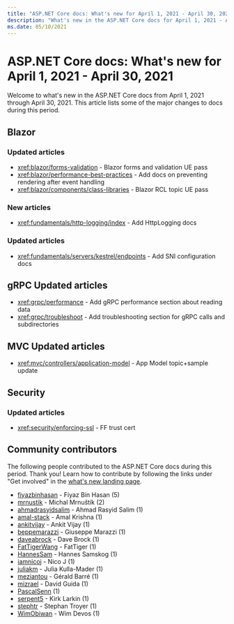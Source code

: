 ```yaml
---
title: "ASP.NET Core docs: What's new for April 1, 2021 - April 30, 2021"
description: "What's new in the ASP.NET Core docs for April 1, 2021 - April 30, 2021."
ms.date: 05/10/2021
---
```


# ASP.NET Core docs: What's new for April 1, 2021 - April 30, 2021

Welcome to what's new in the ASP.NET Core docs from April 1, 2021 through April 30, 2021. This article lists some of the major changes to docs during this period.

## Blazor

### Updated articles

- <xref:blazor/forms-validation> - Blazor forms and validation UE pass
- <xref:blazor/performance-best-practices> - Add docs on preventing rendering after event handling
- <xref:blazor/components/class-libraries> - Blazor RCL topic UE pass

### New articles

- <xref:fundamentals/http-logging/index> - Add HttpLogging docs

### Updated articles

- <xref:fundamentals/servers/kestrel/endpoints> - Add SNI configuration docs

## gRPC Updated articles

- <xref:grpc/performance> - Add gRPC performance section about reading data
- <xref:grpc/troubleshoot> - Add troubleshooting section for gRPC calls and subdirectories

## MVC Updated articles

- <xref:mvc/controllers/application-model> - App Model topic+sample update

## Security

### Updated articles

- <xref:security/enforcing-ssl> - FF trust cert

## Community contributors

The following people contributed to the ASP.NET Core docs during this period. Thank you! Learn how to contribute by following the links under "Get involved" in the [what's new landing page](index.yml).

- [fiyazbinhasan](https://github.com/fiyazbinhasan) - Fiyaz Bin Hasan (5)
- [mrnustik](https://github.com/mrnustik) - Michal Mrnuštík (2)
- [ahmadrasyidsalim](https://github.com/ahmadrasyidsalim) - Ahmad Rasyid Salim (1)
- [amal-stack](https://github.com/amal-stack) - Amal Krishna (1)
- [ankitvijay](https://github.com/ankitvijay) - Ankit Vijay (1)
- [beppemarazzi](https://github.com/beppemarazzi) - Giuseppe Marazzi (1)
- [daveabrock](https://github.com/daveabrock) - Dave Brock (1)
- [FatTigerWang](https://github.com/FatTigerWang) - FatTiger (1)
- [HannesSam](https://github.com/HannesSam) - Hannes Samskog (1)
- [iamnicoj](https://github.com/iamnicoj) - Nico J (1)
- [juliakm](https://github.com/juliakm) - Julia Kulla-Mader (1)
- [meziantou](https://github.com/meziantou) - Gérald Barré (1)
- [mizrael](https://github.com/mizrael) - David Guida (1)
- [PascalSenn](https://github.com/PascalSenn) (1)
- [serpent5](https://github.com/serpent5) - Kirk Larkin (1)
- [stephtr](https://github.com/stephtr) - Stephan Troyer (1)
- [WimObiwan](https://github.com/WimObiwan) - Wim Devos (1)
